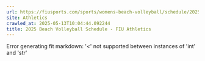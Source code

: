 ```yaml
---
url: https://fiusports.com/sports/womens-beach-volleyball/schedule/2025?grid=true
site: Athletics
crawled_at: 2025-05-13T10:04:44.092244
title: 2025 Beach Volleyball Schedule - FIU Athletics
---
```


Error generating fit markdown: '<' not supported between instances of 'int' and 'str'
